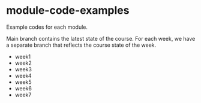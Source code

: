 # module-code-examples
Example codes for each module.

Main branch contains the latest state of the course.
For each week, we have a separate branch that reflects the course state of the week.

- week1
- week2
- week3
- week4
- week5
- week6
- week7
